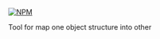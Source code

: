 [![NPM](https://nodei.co/npm/@vparth/obj-mapper.png)](https://npmjs.org/package/@vparth/obj-mapper)


Tool for map one object structure into other

